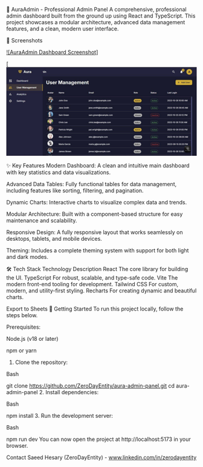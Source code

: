 🎨 AuraAdmin - Professional Admin Panel
A comprehensive, professional admin dashboard built from the ground up using React and TypeScript. This project showcases a modular architecture, advanced data management features, and a clean, modern user interface.

📸 Screenshots

[![AuraAdmin Dashboard Screenshot]](https://github.com/ZeroDayEntity/aura-admin-panel/blob/main/screenshots/6039737437640577160.jpg?raw=true)


[![AuraAdmin Data Table Screenshot](https://github.com/ZeroDayEntity/aura-admin-panel/blob/main/screenshots/6039737437640577162.jpg?raw=true)

✨ Key Features
Modern Dashboard: A clean and intuitive main dashboard with key statistics and data visualizations.

Advanced Data Tables: Fully functional tables for data management, including features like sorting, filtering, and pagination.

Dynamic Charts: Interactive charts to visualize complex data and trends.

Modular Architecture: Built with a component-based structure for easy maintenance and scalability.

Responsive Design: A fully responsive layout that works seamlessly on desktops, tablets, and mobile devices.

Theming: Includes a complete theming system with support for both light and dark modes.

🛠️ Tech Stack
Technology	Description
React	The core library for building the UI.
TypeScript	For robust, scalable, and type-safe code.
Vite	The modern front-end tooling for development.
Tailwind CSS	For custom, modern, and utility-first styling.
Recharts	For creating dynamic and beautiful charts.

Export to Sheets
🚀 Getting Started
To run this project locally, follow the steps below.

Prerequisites:

Node.js (v18 or later)

npm or yarn

1. Clone the repository:

Bash

git clone https://github.com/ZeroDayEntity/aura-admin-panel.git
cd aura-admin-panel
2. Install dependencies:

Bash

npm install
3. Run the development server:

Bash

npm run dev
You can now open the project at http://localhost:5173 in your browser.

Contact
Saeed Hesary (ZeroDayEntity) - www.linkedin.com/in/zerodayentity
